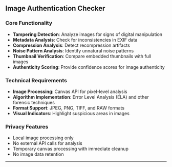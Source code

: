 ## Image Authentication Checker

### Core Functionality
- **Tampering Detection**: Analyze images for signs of digital manipulation
- **Metadata Analysis**: Check for inconsistencies in EXIF data
- **Compression Analysis**: Detect recompression artifacts
- **Noise Pattern Analysis**: Identify unnatural noise patterns
- **Thumbnail Verification**: Compare embedded thumbnails with full images
- **Authenticity Scoring**: Provide confidence scores for image authenticity

### Technical Requirements
- **Image Processing**: Canvas API for pixel-level analysis
- **Algorithm Implementation**: Error Level Analysis (ELA) and other forensic techniques
- **Format Support**: JPEG, PNG, TIFF, and RAW formats
- **Visual Indicators**: Highlight suspicious areas in images

### Privacy Features
- Local image processing only
- No external API calls for analysis
- Temporary canvas processing with immediate cleanup
- No image data retention

---
